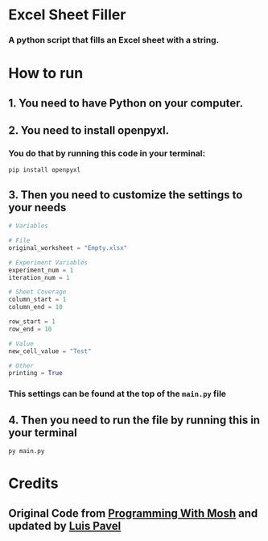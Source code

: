 # Excel Sheet Filler
### A python script that fills an Excel sheet with a string.

# How to run
## 1. You need to have Python on your computer.

## 2. You need to install **openpyxl**.
### You do that by running this code in your terminal:
```
pip install openpyxl
```

## 3. Then you need to customize the settings to your needs
```py
# Variables

# File
original_worksheet = "Empty.xlsx"

# Experiment Variables
experiment_num = 1
iteration_num = 1

# Sheet Coverage
column_start = 1
column_end = 10

row_start = 1
row_end = 10

# Value
new_cell_value = "Test"

# Other
printing = True
```
### This settings can be found at the top of the `main.py` file

## 4. Then you need to run the file by running this in your terminal
```py
py main.py
```

# Credits
## Original Code from [Programming With Mosh](https://www.youtube.com/watch?v=_uQrJ0TkZlc&t=14134s) and updated by [Luis Pavel](https://luispavel.web.app/)

